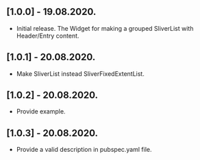 ## [1.0.0] - 19.08.2020.

* Initial release. The Widget for making a grouped SliverList with Header/Entry content.

## [1.0.1] - 20.08.2020.

* Make SliverList instead SliverFixedExtentList.

## [1.0.2] - 20.08.2020.

* Provide example.

## [1.0.3] - 20.08.2020.

* Provide a valid description in pubspec.yaml file.